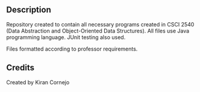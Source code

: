 ## <CSCI-2540>

## Description 
Repository created to contain all necessary programs created in CSCI 2540 (Data Abstraction and Object-Oriented Data Structures). All files use Java programming language. JUnit testing also used.

Files formatted according to professor requirements.

## Credits
Created by Kiran Cornejo 
